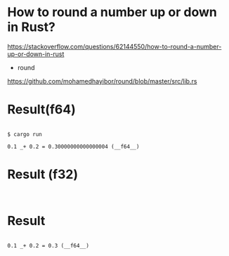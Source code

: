 #  How to round a number up or down in Rust?

https://stackoverflow.com/questions/62144550/how-to-round-a-number-up-or-down-in-rust


- round

https://github.com/mohamedhayibor/round/blob/master/src/lib.rs

# Result(f64)

```

$ cargo run

0.1 _+ 0.2 = 0.30000000000000004 (__f64__)

```


# Result (f32)


```
  
```

# Result

```

0.1 _+ 0.2 = 0.3 (__f64__) 
```
